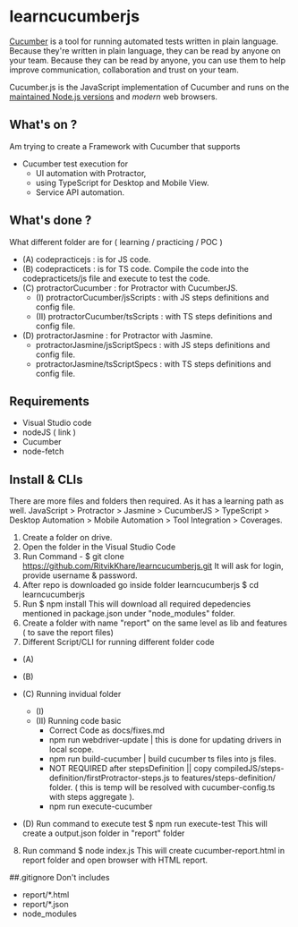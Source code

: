 # learncucumberjs

[Cucumber](https://cucumber.io) is a tool for running automated tests written in plain language. Because they're
written in plain language, they can be read by anyone on your team. Because they can be
read by anyone, you can use them to help improve communication, collaboration and trust on
your team.

Cucumber.js is the JavaScript implementation of Cucumber and runs on the [maintained Node.js versions](https://github.com/nodejs/Release) and *modern* web browsers.

## What's on ?
Am trying to create a Framework with Cucumber that supports
 - Cucumber test execution for 
     + UI automation with Protractor, 
     + using TypeScript for Desktop and Mobile View.
     + Service API automation.

## What's done ?
What different folder are for ( learning / practicing / POC )
 - (A) codepracticejs : is for JS code.
 - (B) codepracticets : is for TS code. Compile the code into the codepracticets/js file and execute to test the code.
 - (C) protractorCucumber : for Protractor with CucumberJS.
    + (I) protractorCucumber/jsScripts : with JS steps definitions and config file.
    + (II) protractorCucumber/tsScripts : with TS steps definitions and config file.
 - (D) protractorJasmine : for Protractor with Jasmine.
    + protractorJasmine/jsScriptSpecs : with JS steps definitions and config file.
    + protractorJasmine/tsScriptSpecs : with TS steps definitions and config file.

## Requirements
- Visual Studio code 
- nodeJS ( link )
- Cucumber
- node-fetch

## Install & CLIs
There are more files and folders then required. As it has a learning path as well.
JavaScript > Protractor > Jasmine > CucumberJS > TypeScript > Desktop Automation > Mobile Automation > Tool Integration > Coverages.

1. Create a folder on drive. 
2. Open the folder in the Visual Studio Code
3. Run Command - 
    $ git clone https://github.com/RitvikKhare/learncucumberjs.git
    It will ask for login, provide username & password.
4. After repo is downloaded go inside folder learncucumberjs
    $ cd learncucumberjs
5. Run 
    $ npm install
    This will download all required depedencies mentioned in package.json under "node_modules" folder. 
6. Create a folder with name "report" on the same level as lib and features ( to save the report files)
7. Different Script/CLI for running different folder code
 + (A)
 + (B)
 + (C) Running invidual folder 
    + (I) 
    + (II) Running code basic
      - Correct Code as docs/fixes.md
      - npm run webdriver-update | this is done for updating drivers in local scope. 
      - npm run build-cucumber | build cucumber ts files into js files.
      - NOT REQUIRED after stepsDefinition || copy compiledJS/steps-definition/firstProtractor-steps.js to features/steps-definition/ folder. ( this is temp will be resolved with cucumber-config.ts with steps aggregate ).
      - npm run execute-cucumber

 + (D)
    Run command to execute test
    $ npm run execute-test
    This will create a output.json folder in "report" folder
8. Run command
    $ node index.js
    This will create cucumber-report.html in report folder and open browser with HTML report.

##.gitignore
Don't includes 
- report/*.html 
- report/*.json
- node_modules
